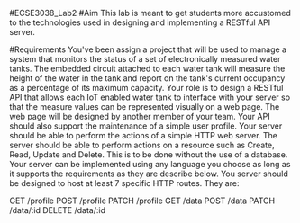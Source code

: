 #ECSE3038_Lab2
#Aim
This lab is meant to get students more accustomed to the technologies used in designing and implementing a RESTful API server.

#Requirements
You've been assign a project that will be used to manage a system that monitors the status of a set of electronically measured water tanks. The embedded circuit attached to each water tank will measure the height of the water in the tank and report on the tank's current occupancy as a percentage of its maximum capacity. Your role is to design a RESTful API that allows each IoT enabled water tank to interface with your server so that the measure values can be represented visually on a web page. The web page will be designed by another member of your team. Your API should also support the maintenance of a simple user profile. Your server should be able to perform the actions of a simple HTTP web server. The server should be able to perform actions on a resource such as Create, Read, Update and Delete. This is to be done without the use of a database. Your server can be implemented using any language you choose as long as it supports the requirements as they are describe below. You server should be designed to host at least 7 specific HTTP routes. They are:

GET /profile
POST /profile
PATCH /profile
GET /data
POST /data
PATCH /data/:id
DELETE /data/:id
